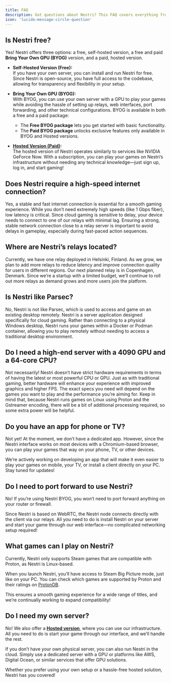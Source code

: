 ```yaml
---
title: FAQ
description: Got questions about Nestri? This FAQ covers everything from pricing and setup to game compatibility and system requirements. Whether you're exploring the free self-hosted version, the Bring Your Own GPU (BYOG) option, or the hosted service, you’ll find all the details here.
icon: 'lucide:message-circle-question'
---
```


## Is Nestri free?  
Yes! Nestri offers three options: a free, self-hosted version, a free and paid **Bring Your Own GPU (BYOG)** version, and a paid, hosted version.  

- **Self-Hosted Version (Free):**  
  If you have your own server, you can install and run Nestri for free. Since Nestri is open-source, you have full access to the codebase, allowing for transparency and flexibility in your setup.  

- **Bring Your Own GPU (BYOG):**  
  With BYOG, you can use your own server with a GPU to play your games while avoiding the hassle of setting up relays, web interfaces, port forwarding, and other technical configurations. BYOG is available in both a free and a paid package:  
  - The **Free BYOG package** lets you get started with basic functionality.  
  - The **Paid BYOG package** unlocks exclusive features only available in BYOG and Hosted versions.

- **[Hosted Version (Paid)](https://nestri.io/pricing):**  
  The hosted version of Nestri operates similarly to services like NVIDIA GeForce Now. With a subscription, you can play your games on Nestri’s infrastructure without needing any technical knowledge—just sign up, log in, and start gaming!  


## Does Nestri require a high-speed internet connection?
Yes, a stable and fast internet connection is essential for a smooth gaming experience. While you don’t need extremely high speeds (like 1 Gbps fiber), low latency is critical. Since cloud gaming is sensitive to delay, your device needs to connect to one of our relays with minimal lag. Ensuring a strong, stable network connection close to a relay server is important to avoid delays in gameplay, especially during fast-paced action sequences.

## Where are Nestri’s relays located?
Currently, we have one relay deployed in Helsinki, Finland. As we grow, we plan to add more relays to reduce latency and improve connection quality for users in different regions. Our next planned relay is in Copenhagen, Denmark. Since we’re a startup with a limited budget, we’ll continue to roll out more relays as demand grows and more users join the platform.

## Is Nestri like Parsec?
No, Nestri is not like Parsec, which is used to access and game on an existing desktop remotely. Nestri is a server application designed specifically for cloud gaming. Rather than connecting to a physical Windows desktop, Nestri runs your games within a Docker or Podman container, allowing you to play remotely without needing to access a traditional desktop environment.

## Do I need a high-end server with a 4090 GPU and a 64-core CPU?
Not necessarily! Nestri doesn’t have strict hardware requirements in terms of having the latest or most powerful CPU or GPU. Just as with traditional gaming, better hardware will enhance your experience with improved graphics and higher FPS. The exact specs you need will depend on the games you want to play and the performance you’re aiming for. Keep in mind that, because Nestri runs games on Linux using Proton and the Gstreamer encoding, there will be a bit of additional processing required, so some extra power will be helpful.

## Do you have an app for phone or TV?  
Not yet! At the moment, we don’t have a dedicated app. However, since the Nestri interface works on most devices with a Chromium-based browser, you can play your games that way on your phone, TV, or other devices.  

We’re actively working on developing an app that will make it even easier to play your games on mobile, your TV, or install a client directly on your PC. Stay tuned for updates!

## Do I need to port forward to use Nestri?  
No! If you’re using Nestri BYOG, you won’t need to port forward anything on your router or firewall.  

Since Nestri is based on WebRTC, the Nestri node connects directly with the client via our relays. All you need to do is install Nestri on your server and start your game through our web interface—no complicated networking setup required! 

## What games can I play on Nestri?  
Currently, Nestri only supports Steam games that are compatible with Proton, as Nestri is Linux-based.  

When you launch Nestri, you’ll have access to Steam Big Picture mode, just like on your PC. You can check which games are supported by Proton and their ratings on [ProtonDB](https://www.protondb.com/).  

This ensures a smooth gaming experience for a wide range of titles, and we’re continually working to expand compatibility!  

## Do I need my own server?  
No! We also offer a **[Hosted version](https://nestri.io/pricing)**, where you can use our infrastructure. All you need to do is start your game through our interface, and we’ll handle the rest.  

If you don’t have your own physical server, you can also run Nestri in the cloud. Simply use a dedicated server with a GPU or platforms like AWS, Digital Ocean, or similar services that offer GPU solutions.  

Whether you prefer using your own setup or a hassle-free hosted solution, Nestri has you covered!  